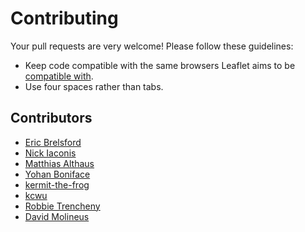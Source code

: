 Contributing
============

Your pull requests are very welcome! Please follow these guidelines:

 * Keep code compatible with the same browsers Leaflet aims to be [compatible
   with](http://leafletjs.com/features.html).
 * Use four spaces rather than tabs.


## Contributors

 * [Eric Brelsford](https://github.com/ebrelsford)
 * [Nick Iaconis](https://github.com/codefox421)
 * [Matthias Althaus](https://github.com/althaus)
 * [Yohan Boniface](https://github.com/yohanboniface)
 * [kermit-the-frog](https://github.com/kermit-the-frog)
 * [kcwu](https://github.com/kcwu)
 * [Robbie Trencheny](https://github.com/robbiet480)
 * [David Molineus](https://github.com/dmolineus)
